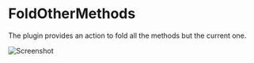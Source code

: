# FoldOtherMethods

The plugin provides an action to fold all the methods but the current one.

![Screenshot](https://plugins.jetbrains.com/files/7933/screenshot_15261.png)
